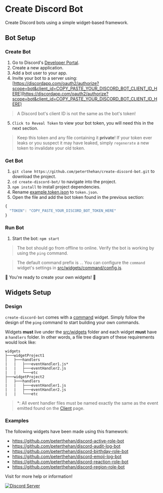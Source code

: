 # Create Discord Bot

Create Discord bots using a simple widget-based framework.

## Bot Setup

### Create Bot

1. Go to Discord's [Developer Portal](https://discordapp.com/developers/applications/).
2. Create a new application.
3. Add a bot user to your app.
4. Invite your bot to a server using: [https://discordapp.com/oauth2/authorize?scope=bot&client_id=COPY_PASTE_YOUR_DISCORD_BOT_CLIENT_ID_HERE](https://discordapp.com/oauth2/authorize?scope=bot&client_id=COPY_PASTE_YOUR_DISCORD_BOT_CLIENT_ID_HERE)

> A Discord bot's client ID is not the same as the bot's token!

5. `Click to Reveal Token` to view your bot token, you will need this in the next section.

> Keep this token and any file containing it **private**! If your token ever leaks or you suspect it may have leaked, simply `regenerate` a new token to invalidate your old token.

### Get Bot

1. `git clone https://github.com/peterthehan/create-discord-bot.git` to download the project.
2. `cd create-discord-bot/` to navigate into the project.
3. `npm install` to install project dependencies.
4. Rename [example.token.json](https://github.com/peterthehan/create-discord-bot/blob/master/example.token.json) to `token.json`.
5. Open the file and add the bot token found in the previous section:

```js
{
  "TOKEN": "COPY_PASTE_YOUR_DISCORD_BOT_TOKEN_HERE"
}
```

### Run Bot

1. Start the bot: `npm start`

> The bot should go from offline to online. Verify the bot is working by using the `ping` command.

> The default command prefix is `.`. You can configure the `command` widget's settings in [src/widgets/command/config.js](https://github.com/peterthehan/create-discord-bot/blob/master/src/widgets/command/config.js).

🎉 You're ready to create your own widgets! 🎉

## Widgets Setup

### Design

`create-discord-bot` comes with a [command](https://github.com/peterthehan/create-discord-bot/blob/master/src/widgets/command/) widget. Simply follow the design of the `ping` command to start building your own commands.

Widgets **must** live under the [src/widgets](https://github.com/peterthehan/create-discord-bot/blob/master/src/widgets/) folder and each widget **must** have a `handlers` folder. In other words, a file tree diagram of these requirements would look like:

```
widgets
├───widgetProject1
│   ├───handlers
|   |   ├───eventHandler1.js*
|   |   ├───eventHandler2.js
|   |   └───etc
├───widgetProject2
│   ├───handlers
|   |   ├───eventHandler1.js
|   |   ├───eventHandler2.js
|   |   └───etc
```

> \*: All event handler files must be named exactly the same as the event emitted found on the [Client](https://discord.js.org/#/docs/main/master/class/Client) page.

### Examples

The following widgets have been made using this framework:

- https://github.com/peterthehan/discord-active-role-bot
- https://github.com/peterthehan/discord-audit-log-bot
- https://github.com/peterthehan/discord-birthday-role-bot
- https://github.com/peterthehan/discord-emoji-log-bot
- https://github.com/peterthehan/discord-reaction-role-bot
- https://github.com/peterthehan/discord-region-role-bot

Visit for more help or information!

<a href="https://discord.gg/WjEFnzC">
  <img src="https://discordapp.com/api/guilds/258167954913361930/embed.png?style=banner2" title="Discord Server"/>
</a>
